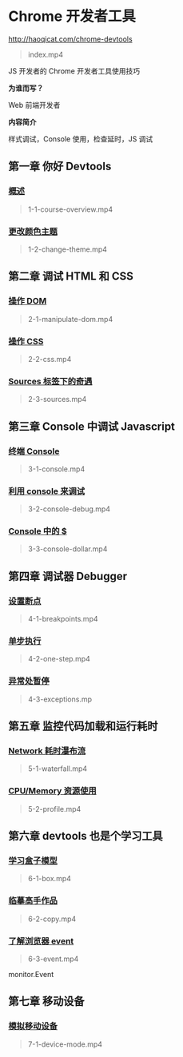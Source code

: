 # Chrome 开发者工具

<http://haoqicat.com/chrome-devtools>

> index.mp4

JS 开发者的 Chrome 开发者工具使用技巧

**为谁而写？**

Web 前端开发者

**内容简介**

样式调试，Console 使用，检查延时，JS 调试

## 第一章 你好 Devtools

### [概述](http://haoqicat.com/chrome-devtools/1-1-course-overview)

> 1-1-course-overview.mp4

### [更改颜色主题](http://haoqicat.com/chrome-devtools/1-2-change-theme)

> 1-2-change-theme.mp4

## 第二章 调试 HTML 和 CSS

### [操作 DOM](http://haoqicat.com/chrome-devtools/2-1-manipulate-dom)

> 2-1-manipulate-dom.mp4

### [操作 CSS](http://haoqicat.com/chrome-devtools/2-2-css)

> 2-2-css.mp4

### [Sources 标签下的奇遇](http://haoqicat.com/chrome-devtools/2-3-sources)

> 2-3-sources.mp4

## 第三章 Console 中调试 Javascript

### [终端 Console](http://haoqicat.com/chrome-devtools/3-1-console)

> 3-1-console.mp4

### [利用 console 来调试](http://haoqicat.com/chrome-devtools/3-2-console-debug)

> 3-2-console-debug.mp4

### [Console 中的 $](http://haoqicat.com/chrome-devtools/3-3-console-dollar)

> 3-3-console-dollar.mp4

## 第四章 调试器 Debugger

### [设置断点](http://haoqicat.com/chrome-devtools/4-1-breakpoints)

> 4-1-breakpoints.mp4

### [单步执行](http://haoqicat.com/chrome-devtools/4-2-one-step)

> 4-2-one-step.mp4

### [异常处暂停](http://haoqicat.com/chrome-devtools/4-3-exceptions)

> 4-3-exceptions.mp

## 第五章 监控代码加载和运行耗时

### [Network 耗时瀑布流](http://haoqicat.com/chrome-devtools/5-1-waterfall)

> 5-1-waterfall.mp4

### [CPU/Memory 资源使用](http://haoqicat.com/chrome-devtools/5-2-profile)

> 5-2-profile.mp4

## 第六章 devtools 也是个学习工具

### [学习盒子模型](http://haoqicat.com/chrome-devtools/6-1-box)

> 6-1-box.mp4

### [临摹高手作品](http://haoqicat.com/chrome-devtools/6-2-copy)

> 6-2-copy.mp4

### [了解浏览器 event](http://haoqicat.com/chrome-devtools/6-3-event)

> 6-3-event.mp4

monitor.Event

## 第七章 移动设备

### [模拟移动设备](http://haoqicat.com/chrome-devtools/7-1-device-mode)

> 7-1-device-mode.mp4


